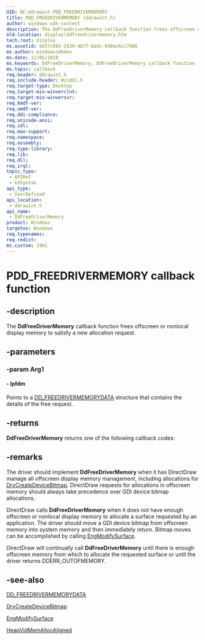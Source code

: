 ```yaml
---
UID: NC:ddrawint.PDD_FREEDRIVERMEMORY
title: PDD_FREEDRIVERMEMORY (ddrawint.h)
author: windows-sdk-content
description: The DdFreeDriverMemory callback function frees offscreen or nonlocal display memory to satisfy a new allocation request.
old-location: display\ddfreedrivermemory.htm
tech.root: display
ms.assetid: dd37c6b5-2039-487f-badc-840ac6cc7906
ms.author: windowssdkdev
ms.date: 12/05/2018
ms.keywords: DdFreeDriverMemory, DdFreeDriverMemory callback function [Display Devices], PDD_FREEDRIVERMEMORY, PDD_FREEDRIVERMEMORY callback, ddfncs_cbc94a36-d6b1-45e5-925e-17738eae3904.xml, ddrawint/DdFreeDriverMemory, display.ddfreedrivermemory
ms.topic: callback
req.header: ddrawint.h
req.include-header: Winddi.h
req.target-type: Desktop
req.target-min-winverclnt: 
req.target-min-winversvr: 
req.kmdf-ver: 
req.umdf-ver: 
req.ddi-compliance: 
req.unicode-ansi: 
req.idl: 
req.max-support: 
req.namespace: 
req.assembly: 
req.type-library: 
req.lib: 
req.dll: 
req.irql: 
topic_type:
 - APIRef
 - kbSyntax
api_type:
 - UserDefined
api_location:
 - ddrawint.h
api_name:
 - DdFreeDriverMemory
product: Windows
targetos: Windows
req.typenames: 
req.redist: 
ms.custom: 19H1
---
```


# PDD_FREEDRIVERMEMORY callback function


## -description


The <b>DdFreeDriverMemory</b> callback function frees offscreen or nonlocal display memory to satisfy a new allocation request.


## -parameters




### -param Arg1








#### - lpfdm

Points to a <a href="https://msdn.microsoft.com/48a42f19-bb4f-4325-b68b-91f59a674771">DD_FREEDRIVERMEMORYDATA</a> structure that contains the details of the free request.


## -returns



<b>DdFreeDriverMemory</b> returns one of the following callback codes:




## -remarks



The driver should implement <b>DdFreeDriverMemory</b> when it has DirectDraw manage all offscreen display memory management, including allocations for <a href="https://msdn.microsoft.com/1f5f49ef-bf08-4311-9a1b-fdc37e6c2063">DrvCreateDeviceBitmap</a>. DirectDraw requests for allocations in offscreen memory should always take precedence over GDI device bitmap allocations.

DirectDraw calls <b>DdFreeDriverMemory</b> when it does not have enough offscreen or nonlocal display memory to allocate a surface requested by an application. The driver should move a GDI device bitmap from offscreen memory into system memory and then immediately return. Bitmap moves can be accomplished by calling <a href="https://msdn.microsoft.com/176f51c0-0075-4afb-8b5c-5d0b6b64a3ad">EngModifySurface</a>.

DirectDraw will continually call <b>DdFreeDriverMemory</b> until there is enough offscreen memory from which to allocate the requested surface or until the driver returns DDERR_OUTOFMEMORY.




## -see-also




<a href="https://msdn.microsoft.com/48a42f19-bb4f-4325-b68b-91f59a674771">DD_FREEDRIVERMEMORYDATA</a>



<a href="https://msdn.microsoft.com/1f5f49ef-bf08-4311-9a1b-fdc37e6c2063">DrvCreateDeviceBitmap</a>



<a href="https://msdn.microsoft.com/176f51c0-0075-4afb-8b5c-5d0b6b64a3ad">EngModifySurface</a>



<a href="https://msdn.microsoft.com/efd004d5-58fc-4721-9a74-d018cb3e5de9">HeapVidMemAllocAligned</a>
 

 

